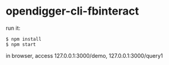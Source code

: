# opendigger-cli-fbinteract

run it:
```
$ npm install
$ npm start
```

in browser, access 127.0.0.1:3000/demo, 127.0.0.1:3000/query1
